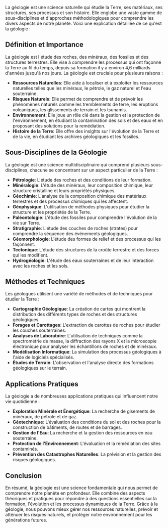 La géologie est une science naturelle qui étudie la Terre, ses matériaux, ses structures, ses processus et son histoire. Elle englobe une vaste gamme de sous-disciplines et d'approches méthodologiques pour comprendre les divers aspects de notre planète. Voici une explication détaillée de ce qu'est la géologie :

## Définition et Importance

La géologie est l'étude des roches, des minéraux, des fossiles et des structures terrestres. Elle vise à comprendre les processus qui ont façonné la Terre au fil du temps, depuis sa formation il y a environ 4,6 milliards d'années jusqu'à nos jours. La géologie est cruciale pour plusieurs raisons :

- **Ressources Naturelles**: Elle aide à localiser et à exploiter les ressources naturelles telles que les minéraux, le pétrole, le gaz naturel et l'eau souterraine.
- **Risques Naturels**: Elle permet de comprendre et de prévoir les phénomènes naturels comme les tremblements de terre, les éruptions volcaniques, les glissements de terrain et les tsunamis.
- **Environnement**: Elle joue un rôle clé dans la gestion et la protection de l'environnement, en étudiant la contamination des sols et des eaux et en proposant des solutions pour la remédiation.
- **Histoire de la Terre**: Elle offre des insights sur l'évolution de la Terre et de la vie, en étudiant les archives géologiques et les fossiles.

## Sous-Disciplines de la Géologie

La géologie est une science multidisciplinaire qui comprend plusieurs sous-disciplines, chacune se concentrant sur un aspect particulier de la Terre :

- **Pétrologie**: L'étude des roches et des conditions de leur formation.
- **Minéralogie**: L'étude des minéraux, leur composition chimique, leur structure cristalline et leurs propriétés physiques.
- **Géochimie**: L'analyse de la composition chimique des matériaux terrestres et des processus chimiques qui les affectent.
- **Géophysique**: L'utilisation de méthodes physiques pour étudier la structure et les propriétés de la Terre.
- **Paléontologie**: L'étude des fossiles pour comprendre l'évolution de la vie sur Terre.
- **Stratigraphie**: L'étude des couches de roches (strates) pour comprendre la séquence des événements géologiques.
- **Géomorphologie**: L'étude des formes de relief et des processus qui les façonnent.
- **Tectonique**: L'étude des structures de la croûte terrestre et des forces qui les modifient.
- **Hydrogéologie**: L'étude des eaux souterraines et de leur interaction avec les roches et les sols.

## Méthodes et Techniques

Les géologues utilisent une variété de méthodes et de techniques pour étudier la Terre :

- **Cartographie Géologique**: La création de cartes qui montrent la distribution des différents types de roches et des structures géologiques.
- **Forages et Carottages**: L'extraction de carottes de roches pour étudier les couches souterraines.
- **Analyses de Laboratoire**: L'utilisation de techniques comme la spectrométrie de masse, la diffraction des rayons X et la microscopie électronique pour analyser les échantillons de roches et de minéraux.
- **Modélisation Informatique**: La simulation des processus géologiques à l'aide de logiciels spécialisés.
- **Études de Terrain**: L'observation et l'analyse directe des formations géologiques sur le terrain.

## Applications Pratiques

La géologie a de nombreuses applications pratiques qui influencent notre vie quotidienne :

- **Exploration Minérale et Énergétique**: La recherche de gisements de minéraux, de pétrole et de gaz.
- **Géotechnique**: L'évaluation des conditions du sol et des roches pour la construction de bâtiments, de routes et de barrages.
- **Gestion de l'Eau**: La recherche et la gestion des ressources en eau souterraine.
- **Protection de l'Environnement**: L'évaluation et la remédiation des sites contaminés.
- **Prévention des Catastrophes Naturelles**: La prévision et la gestion des risques géologiques.

## Conclusion

En résumé, la géologie est une science fondamentale qui nous permet de comprendre notre planète en profondeur. Elle combine des aspects théoriques et pratiques pour répondre à des questions essentielles sur la formation, l'évolution et les processus dynamiques de la Terre. Grâce à la géologie, nous pouvons mieux gérer nos ressources naturelles, prévoir et atténuer les risques naturels, et protéger notre environnement pour les générations futures.
